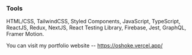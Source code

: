 
### Tools

HTML/CSS, TailwindCSS, Styled Components, JavaScript, TypeScript, ReactJS, Redux, NextJS, React Testing Library, Firebase, Jest, GraphQL, Framer Motion.


You can visit my portfolio website -- https://oshoke.vercel.app/





